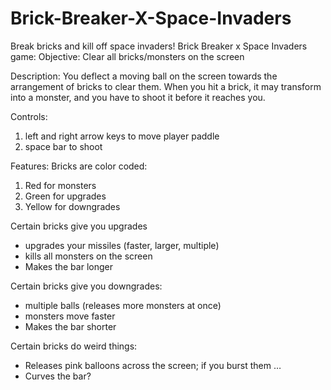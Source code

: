 # Brick-Breaker-X-Space-Invaders
Break bricks and kill off space invaders!
Brick Breaker x Space Invaders game:
Objective: Clear all bricks/monsters on the screen

Description: You deflect a moving ball on the screen towards the arrangement of bricks to clear them. When you hit a brick, it may transform into a monster, and you have to shoot it before it reaches you. 

Controls: 
1. left and right arrow keys to move player paddle
2. space bar to shoot

Features:
Bricks are color coded:
1. Red for monsters
2. Green for upgrades
3. Yellow for downgrades

Certain bricks give you upgrades
- upgrades your missiles (faster, larger, multiple)
- kills all monsters on the screen
- Makes the bar longer

Certain bricks give you downgrades:
- multiple balls (releases more monsters at once)
- monsters move faster
- Makes the bar shorter

Certain bricks do weird things:
- Releases pink balloons across the screen; if you burst them …
- Curves the bar?

